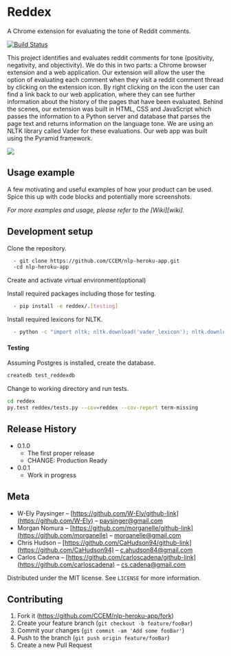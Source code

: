 # Reddex
A Chrome extension for evaluating the tone of Reddit comments.

[![Build Status](https://travis-ci.org/CCEM/nlp-heroku-app.svg?branch=master)](https://travis-ci.org/CCEM/nlp-heroku-app)

This project identifies and evaluates reddit comments for tone (positivity, negativity, and objectivity). We do this in two parts: a Chrome browser extension and a web application. Our extension will allow the user the option of evaluating each comment when they visit a reddit comment thread by clicking on the extension icon. By right clicking on the icon the user can find a link back to our web application, where they can see further information about the history of the pages that have been evaluated. Behind the scenes, our extension was built in HTML, CSS and JavaScript which passes the information to a Python server and database that parses the page text and returns information on the language tone. We are using an NLTK library called Vader for these evaluations. Our web app was built using the Pyramid framework.

![](http://imgur.com/BYsqRDA)

## Usage example

A few motivating and useful examples of how your product can be used. Spice this up with code blocks and potentially more screenshots.

_For more examples and usage, please refer to the [Wiki][wiki]._

## Development setup

Clone the repository.
```sh
  - git clone https://github.com/CCEM/nlp-heroku-app.git
  -cd nlp-heroku-app
```

Create and activate virtual environment(optional)

Install required packages including those for testing.
```sh
  - pip install -e reddex/.[testing]
```

Install required lexicons for NLTK.
```sh
  - python -c "import nltk; nltk.download('vader_lexicon'); nltk.download('subjectivity'); nltk.download('punkt')"
```
#### Testing

Assuming Postgres is installed, create the database.
```sh
createdb test_reddexdb
```

Change to working directory and run tests.
```sh
cd reddex
py.test reddex/tests.py --cov=reddex --cov-report term-missing
```


## Release History

* 0.1.0
    * The first proper release
    * CHANGE: Production Ready
* 0.0.1
    * Work in progress

## Meta

- W-Ely Paysinger – [https://github.com/W-Ely/github-link](https://github.com/W-Ely) – paysinger@gmail.com
- Morgan Nomura – [https://github.com/morganelle/github-link](https://github.com/morganelle) – morganelle@gmail.com
- Chris Hudson – [https://github.com/CaHudson94/github-link](https://github.com/CaHudson94) – c.ahudson84@gmail.com
- Carlos Cadena – [https://github.com/carloscadena/github-link](https://github.com/carloscadena) – cs.cadena@gmail.com

Distributed under the MIT license. See ``LICENSE`` for more information.

## Contributing

1. Fork it (<https://github.com/CCEM/nlp-heroku-app/fork>)
2. Create your feature branch (`git checkout -b feature/fooBar`)
3. Commit your changes (`git commit -am 'Add some fooBar'`)
4. Push to the branch (`git push origin feature/fooBar`)
5. Create a new Pull Request
